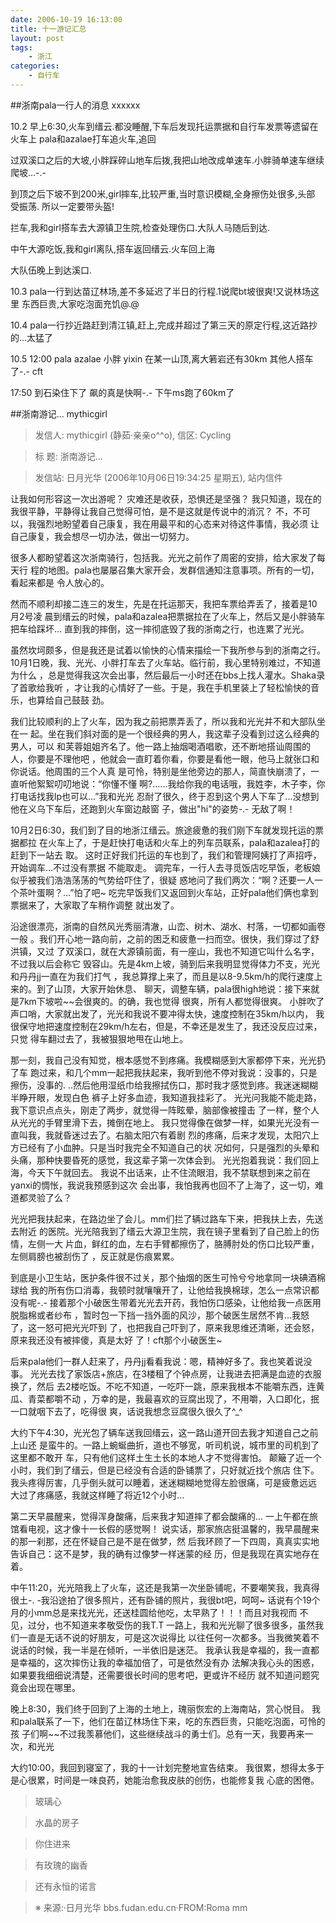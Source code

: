 ```yaml
---
date: 2006-10-19 16:13:00
title: 十一游记汇总
layout: post
tags:
    - 浙江
categories:
    - 自行车
---
```

##浙南pala一行人的消息 xxxxxx

10.2
早上6:30,火车到缙云.都没睡醒,下车后发现托运票据和自行车发票等遗留在火车上
pala和azalae打车追火车,追回

过双溪口之后的大坡,小胖踩碎山地车后拨,我把山地改成单速车.小胖骑单速车继续
爬坡...-.-

到顶之后下坡不到200米,girl摔车,比较严重,当时意识模糊,全身擦伤处很多,头部
受振荡. 所以一定要带头盔!

拦车,我和girl搭车去大源镇卫生院,检查处理伤口.大队人马随后到达.

中午大源吃饭,我和girl离队,搭车返回缙云.火车回上海

大队伍晚上到达溪口.

10.3
pala一行到达苗辽林场,差不多延迟了半日的行程.1说爬bt坡很爽!又说林场这里
东西巨贵,大家吃泡面充饥@.@

10.4
pala一行抄近路赶到清江镇,赶上,完成并超过了第三天的原定行程,这近路抄的...太猛了

10.5 12:00
pala azalae 小胖 yixin 在某一山顶,离大箬岩还有30km
其他人搭车了-.- cft

17:50 到石染住下了 飙的真是快啊-.-
下午ms跑了60km了

##浙南游记... mythicgirl

>发信人: mythicgirl (静茹·亲亲o^^o), 信区: Cycling

>标 题: 浙南游记...

>发信站: 日月光华 (2006年10月06日19:34:25 星期五), 站内信件

让我如何形容这一次出游呢？
灾难还是收获，恐惧还是坚强？
我只知道，现在的我很平静，平静得让我自己觉得可怕，是不是这就是传说中的消沉？
不，不可以，我强烈地盼望着自己康复，我在用最平和的心态来对待这件事情，我必须
让自己康复，我会想尽一切办法，做出一切努力。

很多人都盼望着这次浙南骑行，包括我。光光之前作了周密的安排，给大家发了每天行
程的地图。pala也屡屡召集大家开会，发群信通知注意事项。所有的一切，看起来都是
令人放心的。

然而不顺利却接二连三的发生，先是在托运那天，我把车票给弄丢了，接着是10月2号凌
晨到缙云的时候，pala和azalea把票据拉在了火车上，然后又是小胖骑车把车给踩坏...
直到我的摔倒，这一摔彻底毁了我的浙南之行，也连累了光光。

虽然坎坷颇多，但是我还是试着以愉快的心情来描绘一下我所参与到的浙南之行。
10月1日晚，我、光光、小胖打车去了火车站。临行前，我心里特别难过，不知道为什么
，总是觉得我这次会出事，然后最后一小时还在bbs上找人灌水。Shaka录了首歌给我听
，才让我的心情好了一些。于是，我在手机里装上了轻松愉快的音乐，也算给自己鼓鼓
劲。

我们比较顺利的上了火车，因为我之前把票弄丢了，所以我和光光并不和大部队坐在一
起。坐在我们斜对面的是一个很经典的男人，我这辈子没看到过这么经典的男人，可以
和芙蓉姐姐齐名了。他一路上抽烟喝酒唱歌，还不断地搭讪周围的人，你要是不理他吧
，他就会一直盯着你看，你要是看他一眼，他马上就张口和你说话。他周围的三个人真
是可怜，特别是坐他旁边的那人，简直快崩溃了，一直听他絮絮叨叨地说：“你懂不懂
啊?......我给你我的电话哦，我姓李，木子李，你打电话找我lp也可以...”我和光光
忍耐了很久，终于忍到这个男人下车了...没想到他在义乌下车后，还跑到火车窗边敲窗
子，做出"hi"的姿势-.- 无敌了啊！

10月2日6:30，我们到了目的地浙江缙云。旅途疲惫的我们刚下车就发现托运的票据都拉
在火车上了，于是赶快打电话和火车上的列车员联系，pala和azalea打的赶到下一站去
取。
这时正好我们托运的车也到了，我们和管理阿姨打了声招呼，开始调车...不过没有票据
不能取走。
调完车，一行人去寻觅饭店吃早饭，老板娘似乎被我们浩浩荡荡的气势给吓住了，很疑
惑地问了我们两次：“啊？还要一人一个茶叶蛋啊？...”怕了吧~
吃完早饭我们又返回到火车站，正好pala他们俩也拿到票据来了，大家取了车稍作调整
就出发了。

沿途很漂亮，浙南的自然风光秀丽清澈，山峦、树木、湖水、村落，一切都如画卷一般
。我们开心地一路向前，之前的困乏和疲惫一扫而空。很快，我们穿过了舒洪镇，又过
了双溪口，就在大源镇前面，有一座山，我也不知道它叫什么名字，不过我以后会称它
毁容山。先是4km上坡，骑到后来我明显觉得体力不支，光光和丹丹jj一直在为我们打气
，我总算撑上来了，而且是以8-9.5km/h的爬行速度上来的。到了山顶，大家开始休息、
聊天，调整车辆，pala很high地说：接下来就是7km下坡啦~~会很爽的。的确，我也觉得
很爽，所有人都觉得很爽。
小胖吹了声口哨，大家就出发了，光光和我说不要冲得太快，速度控制在35km/h以内，
我很保守地把速度控制在29km/h左右，但是，不幸还是发生了，我还没反应过来，只觉
得车翻过去了，我被狠狠地甩在山地上。

那一刻，我自己没有知觉，根本感觉不到疼痛。我模糊感到大家都停下来，光光扔了车
跑过来，和几个mm一起把我扶起来，我听到他不停对我说：没事的，只是擦伤，没事的.
..然后他用湿纸巾给我擦拭伤口，那时我才感觉到疼。我迷迷糊糊半睁开眼，发现白色
裤子上好多血迹，我知道我挂彩了。
光光问我能不能走路，我下意识点点头，刚走了两步，就觉得一阵眩晕，脑部像被撞击
了一样，整个人从光光的手臂里滑下去，摊倒在地上。
我只觉得像在做梦一样，如果光光没有一直叫我，我就昏迷过去了。右脑太阳穴有着剧
烈的疼痛，后来才发现，太阳穴上方已经有了小血肿。只是当时我完全不知道自己的状
况如何，只是强烈的头晕和头痛，那种快要昏死的感觉，我这辈子第一次体会到。
光光抱着我说：我们回上海，今天下午就回去。
我说不出话来，止不住流眼泪，我不禁联想到来之前在yanxi的惆怅，我说我预感到这次
会出事，我怕我再也回不了上海了，这一切，难道都灵验了么？

光光把我扶起来，在路边坐了会儿。mm们拦了辆过路车下来，把我扶上去，先送去附近
的医院。光光陪我到了缙云大源卫生院，我在镜子里看到了自己脸上的伤情，左侧一大
片血，鲜红的血，左右手臂都擦伤了，胳膊肘处的伤口比较严重，左侧肩膀也被刮伤了
，反正就是伤痕累累。

到底是小卫生站，医护条件很不过关，那个抽烟的医生可怜兮兮地拿同一块碘酒棉球给
我的所有伤口消毒，我顿时就嚷嚷开了，让他给我换棉球，怎么一点常识都没有呢-.-
接着那个小破医生带着光光去开药，我怕伤口感染，让他给我一点医用脱脂棉或者纱布
，暂时包一下挡一挡外面的风沙，那个破医生居然不肯...我怒了，这一怒可把光光吓到
了，也把我自己吓到了，原来我思维还清晰，还会怒，原来我还没有被摔傻，真是太好
了！cft那个小破医生~

后来pala他们一群人赶来了，丹丹jj看看我说：嗯，精神好多了。我也笑着说没事。
光光去找了家饭店+旅店，在3楼租了个钟点房，让我进去把满是血迹的衣服换了，然后
去2楼吃饭。不吃不知道，一吃吓一跳，原来我根本不能嚼东西，连黄瓜、青菜都嚼不动
，万幸的是，我最喜欢的豆腐出现了，不用嚼，入口即化，抿一口就咽下去了，吃得很
爽，话说我想念豆腐很久很久了^_^

大约下午4:30，光光包了辆车送我回缙云，这一路山道开回去我才知道自己之前上山还
是蛮牛的。一路上蜿蜒曲折，道也不够宽，听司机说，城市里的司机到了这里都不敢开
车，只有他们这样土生土长的本地人才不觉得害怕。
颠簸了近一个小时，我们到了缙云，但是已经没有合适的卧铺票了，只好就近找个旅店
住下。我头疼得厉害，几乎倒头就可以睡着，迷迷糊糊地觉得左脸很痛，可是疲惫远远
大过了疼痛感，我就这样睡了将近12个小时...

第二天早晨醒来，觉得浑身酸痛，后来我才知道摔了都会酸痛的...
一上午都在旅馆看电视，这才像十一长假的感觉啊！
说实话，那家旅店挺温馨的，我早晨醒来的那一刹那，还在怀疑自己是不是在做梦，然
后我环顾了一下四周，真真实实地告诉自己：这不是梦，我的确有过像梦一样迷蒙的经
历，但是我现在真实地存在着。

中午11:20，光光陪我上了火车，这还是我第一次坐卧铺呢，不要嘲笑我，我真得很土-.
-我沿途拍了很多照片，还有卧铺的照片，我很bt吧，呵呵~
话说有个19个月的小mm总是来找光光，还送桂圆给他吃，太早熟了！！！而且对我视而
不见，过分，也不知道来孝敬受伤的我T.T
一路上，我和光光聊了很多很多，虽然我们一直是无话不说的好朋友，可是这次说得比
以往任何一次都多。当我微笑着不说话的时候，我一半是在倾听，一半依旧是迷茫。
我承认我是幸福的，我一直都是幸福的，这次摔伤让我的幸福加倍了，可是依然没有办
法解决我心头的困惑，如果要我细细说清楚，还需要很长时间的思考吧，更或许不经历
就不知道问题究竟会出现在哪里。

晚上8:30，我们终于回到了上海的土地上，瑰丽恢宏的上海南站，赏心悦目。
我和pala联系了一下，他们在苗辽林场住下来，吃的东西巨贵，只能吃泡面，可怜的孩
子们啊~~不过我羡慕他们，这些继续战斗的勇士们。总有一天，我要再来一次，和光光

大约10:00，我回到寝室了，我的十一计划完整地宣告结束。
我很累，想得太多于是心很累，时间是一味良药，她能治愈我皮肤的创伤，也能修复我
心底的困倦。


>玻璃心

>水晶的房子

>你住进来

>有玫瑰的幽香

>还有永恒的诺言

>※ 来源:·日月光华 bbs.fudan.edu.cn·FROM:Roma mm

